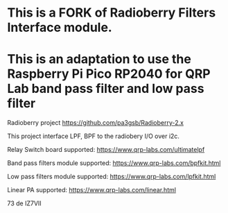 # This is a FORK of Radioberry Filters Interface module.
# This is an adaptation to use the Raspberry Pi Pico RP2040 for QRP Lab band pass filter and low pass filter

Radioberry project
https://github.com/pa3gsb/Radioberry-2.x

This project interface LPF, BPF to the radiobery I/O over i2c.

Relay Switch board supported:
https://www.qrp-labs.com/ultimatelpf

Band pass filters module supported:
https://www.qrp-labs.com/bpfkit.html

Low pass filters module supported:
https://www.qrp-labs.com/lpfkit.html

Linear PA supported:
https://www.qrp-labs.com/linear.html

73 
de IZ7VII
